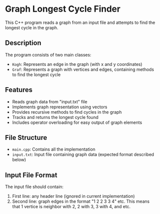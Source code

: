 # Graph Longest Cycle Finder

This C++ program reads a graph from an input file and attempts to find the longest cycle in the graph.

## Description

The program consists of two main classes:
- `Kogh`: Represents an edge in the graph (with x and y coordinates)
- `Graf`: Represents a graph with vertices and edges, containing methods to find the longest cycle

## Features

- Reads graph data from "input.txt" file
- Implements graph representation using vectors
- Provides recursive methods to find cycles in the graph
- Tracks and returns the longest cycle found
- Includes operator overloading for easy output of graph elements

## File Structure

- `main.cpp`: Contains all the implementation
- `input.txt`: Input file containing graph data (expected format described below)

## Input File Format

The input file should contain:
1. First line: any header line (ignored in current implementation)
2. Second line: graph edges in the format "1 2 2 3 3 4" etc.
This means that 1 vertice is neighbor with 2, 2 with 3, 3 with 4, and etc.
